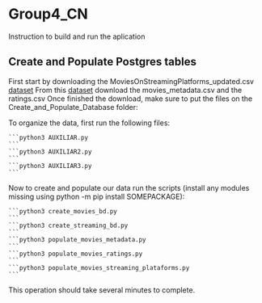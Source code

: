 # Group4_CN


Instruction to build and run the aplication

## Create and Populate Postgres tables

First start by downloading the MoviesOnStreamingPlatforms_updated.csv [dataset](https://www.kaggle.com/ruchi798/movies-on-netflix-prime-video-hulu-and-disney)
From this [dataset](https://www.kaggle.com/rounakbanik/the-movies-dataset?select=movies_metadata.csv) download the movies_metadata.csv and the ratings.csv
Once finished the download, make sure to put the files on the Create_and_Populate_Database folder:

To organize the data, first run the following files:

    ```python3 AUXILIAR.py
    ```
    ```python3 AUXILIAR2.py
    ```
    ```python3 AUXILIAR3.py
    ```

Now to create and populate our data run the scripts (install any modules missing using python -m pip install SOMEPACKAGE):

    ```python3 create_movies_bd.py
    ```
    ```python3 create_streaming_bd.py
    ```
    ```python3 populate_movies_metadata.py
    ```
    ```python3 populate_movies_ratings.py
    ```
    ```python3 populate_movies_streaming_plataforms.py
    ```

This operation should take several minutes to complete.
